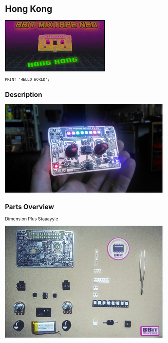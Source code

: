 # Hong Kong

![](images/HongKong_Workshop/80ies_Mixtape_3d.gif)

```
PRINT "HELLO WORLD";
```

## Description

![](images/HongKong_Workshop/mixtape_LabDPlus_03.jpg)

## Parts Overview

Dimension Plus Staaayyle

![](images/HongKong_Workshop/Parts_overview_dimensionplus_style.jpg)

